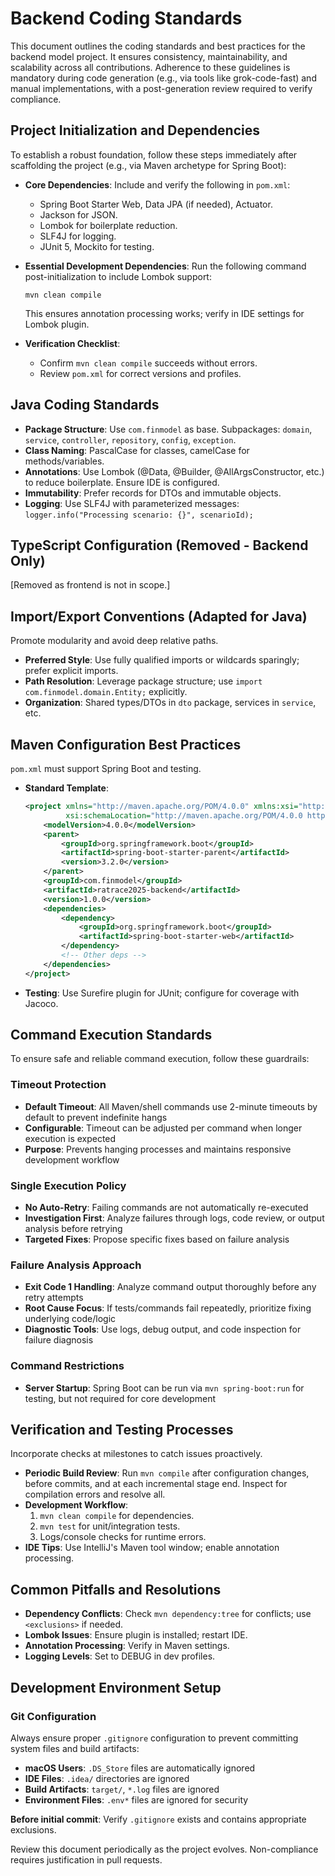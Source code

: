 # Backend Coding Standards

This document outlines the coding standards and best practices for the backend model project. It ensures consistency, maintainability, and scalability across all contributions. Adherence to these guidelines is mandatory during code generation (e.g., via tools like grok-code-fast) and manual implementations, with a post-generation review required to verify compliance.

## Project Initialization and Dependencies

To establish a robust foundation, follow these steps immediately after scaffolding the project (e.g., via Maven archetype for Spring Boot):

- **Core Dependencies**: Include and verify the following in `pom.xml`:
  - Spring Boot Starter Web, Data JPA (if needed), Actuator.
  - Jackson for JSON.
  - Lombok for boilerplate reduction.
  - SLF4J for logging.
  - JUnit 5, Mockito for testing.

- **Essential Development Dependencies**: Run the following command post-initialization to include Lombok support:
  ```
  mvn clean compile
  ```
  This ensures annotation processing works; verify in IDE settings for Lombok plugin.

- **Verification Checklist**:
  - Confirm `mvn clean compile` succeeds without errors.
  - Review `pom.xml` for correct versions and profiles.

## Java Coding Standards

- **Package Structure**: Use `com.finmodel` as base. Subpackages: `domain`, `service`, `controller`, `repository`, `config`, `exception`.
- **Class Naming**: PascalCase for classes, camelCase for methods/variables.
- **Annotations**: Use Lombok (@Data, @Builder, @AllArgsConstructor, etc.) to reduce boilerplate. Ensure IDE is configured.
- **Immutability**: Prefer records for DTOs and immutable objects.
- **Logging**: Use SLF4J with parameterized messages: `logger.info("Processing scenario: {}", scenarioId);`

## TypeScript Configuration (Removed - Backend Only)

[Removed as frontend is not in scope.]

## Import/Export Conventions (Adapted for Java)

Promote modularity and avoid deep relative paths.

- **Preferred Style**: Use fully qualified imports or wildcards sparingly; prefer explicit imports.
- **Path Resolution**: Leverage package structure; use `import com.finmodel.domain.Entity;` explicitly.
- **Organization**: Shared types/DTOs in `dto` package, services in `service`, etc.

## Maven Configuration Best Practices

`pom.xml` must support Spring Boot and testing.

- **Standard Template**:
  ```xml
  <project xmlns="http://maven.apache.org/POM/4.0.0" xmlns:xsi="http://www.w3.org/2001/XMLSchema-instance"
           xsi:schemaLocation="http://maven.apache.org/POM/4.0.0 http://maven.apache.org/xsd/maven-4.0.0.xsd">
      <modelVersion>4.0.0</modelVersion>
      <parent>
          <groupId>org.springframework.boot</groupId>
          <artifactId>spring-boot-starter-parent</artifactId>
          <version>3.2.0</version>
      </parent>
      <groupId>com.finmodel</groupId>
      <artifactId>ratrace2025-backend</artifactId>
      <version>1.0.0</version>
      <dependencies>
          <dependency>
              <groupId>org.springframework.boot</groupId>
              <artifactId>spring-boot-starter-web</artifactId>
          </dependency>
          <!-- Other deps -->
      </dependencies>
  </project>
  ```

- **Testing**: Use Surefire plugin for JUnit; configure for coverage with Jacoco.

## Command Execution Standards

To ensure safe and reliable command execution, follow these guardrails:

### Timeout Protection
- **Default Timeout**: All Maven/shell commands use 2-minute timeouts by default to prevent indefinite hangs
- **Configurable**: Timeout can be adjusted per command when longer execution is expected
- **Purpose**: Prevents hanging processes and maintains responsive development workflow

### Single Execution Policy
- **No Auto-Retry**: Failing commands are not automatically re-executed
- **Investigation First**: Analyze failures through logs, code review, or output analysis before retrying
- **Targeted Fixes**: Propose specific fixes based on failure analysis

### Failure Analysis Approach
- **Exit Code 1 Handling**: Analyze command output thoroughly before any retry attempts
- **Root Cause Focus**: If tests/commands fail repeatedly, prioritize fixing underlying code/logic
- **Diagnostic Tools**: Use logs, debug output, and code inspection for failure diagnosis

### Command Restrictions
- **Server Startup**: Spring Boot can be run via `mvn spring-boot:run` for testing, but not required for core development

## Verification and Testing Processes

Incorporate checks at milestones to catch issues proactively.

- **Periodic Build Review**: Run `mvn compile` after configuration changes, before commits, and at each incremental stage end. Inspect for compilation errors and resolve all.
- **Development Workflow**:
  1. `mvn clean compile` for dependencies.
  2. `mvn test` for unit/integration tests.
  3. Logs/console checks for runtime errors.
- **IDE Tips**: Use IntelliJ's Maven tool window; enable annotation processing.

## Common Pitfalls and Resolutions

- **Dependency Conflicts**: Check `mvn dependency:tree` for conflicts; use `<exclusions>` if needed.
- **Lombok Issues**: Ensure plugin is installed; restart IDE.
- **Annotation Processing**: Verify in Maven settings.
- **Logging Levels**: Set to DEBUG in dev profiles.

## Development Environment Setup

### Git Configuration
Always ensure proper `.gitignore` configuration to prevent committing system files and build artifacts:

- **macOS Users**: `.DS_Store` files are automatically ignored
- **IDE Files**: `.idea/` directories are ignored
- **Build Artifacts**: `target/`, `*.log` files are ignored
- **Environment Files**: `.env*` files are ignored for security

**Before initial commit**: Verify `.gitignore` exists and contains appropriate exclusions.

Review this document periodically as the project evolves. Non-compliance requires justification in pull requests.